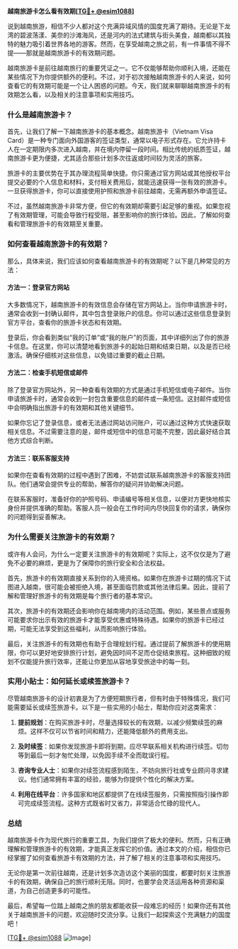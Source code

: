 **越南旅游卡怎么看有效期[[TG💪+ @esim1088](https://t.me/s/esim1088)]**

说到越南旅游，相信不少人都对这个充满异域风情的国度充满了期待。无论是下龙湾的碧波荡漾、美奈的沙滩海风，还是河内的法式建筑与街头美食，越南都以其独特的魅力吸引着世界各地的游客。然而，在享受越南之旅之前，有一件事情不得不提——那就是越南旅游卡的有效期问题。

越南旅游卡是前往越南旅行的重要凭证之一。它不仅能够帮助你顺利入境，还能在某些情况下为你提供额外的便利。不过，对于初次接触越南旅游卡的人来说，如何查看它的有效期可能是一个让人困惑的问题。今天，我们就来聊聊越南旅游卡的有效期怎么看，以及相关的注意事项和实用技巧。

### 什么是越南旅游卡？

首先，让我们了解一下越南旅游卡的基本概念。越南旅游卡（Vietnam Visa Card）是一种专门面向外国游客的签证类型，通常以电子形式存在。它允许持卡人在一定期限内多次进入越南，并在境内停留一段时间。相比传统的纸质签证，越南旅游卡更为便捷，尤其适合那些计划多次往返或时间较为灵活的旅客。

旅游卡的主要优势在于其办理流程简单快捷。你只需通过官方网站或其他授权平台提交必要的个人信息和材料，支付相关费用后，就能迅速获得一张有效的旅游卡。一旦获得旅游卡，你可以直接使用护照和旅游卡前往越南，无需再额外申请签证。

不过，虽然越南旅游卡非常方便，但它的有效期却需要引起足够的重视。如果忽视了有效期管理，可能会导致行程受阻，甚至影响你的旅行体验。因此，了解如何查看和管理旅游卡的有效期至关重要。

### 如何查看越南旅游卡的有效期？

那么，具体来说，我们应该如何查看越南旅游卡的有效期呢？以下是几种常见的方法：

#### 方法一：登录官方网站

大多数情况下，越南旅游卡的有效信息会存储在官方网站上。当你申请旅游卡时，通常会收到一封确认邮件，其中包含登录账户的信息。你可以通过这些信息登录到官方平台，查看你的旅游卡状态和有效期。

登录后，你会看到类似“我的订单”或“我的账户”的页面，其中详细列出了你的旅游卡信息。在这里，你可以清楚地看到旅游卡的起始日期和结束日期，以及是否已经激活。确保仔细核对这些信息，以免错过重要的截止日期。

#### 方法二：检查手机短信或邮件

除了登录官方网站外，另一种查看有效期的方式是通过手机短信或电子邮件。当你申请旅游卡时，通常会收到一封包含重要信息的邮件或一条短信。这封邮件或短信中会明确指出旅游卡的有效期和其他关键细节。

如果你忘记了登录信息，或者无法通过网站访问账户，可以通过这种方式快速获取相关信息。不过需要注意的是，邮件或短信中的信息可能不完整，因此最好结合其他方式综合判断。

#### 方法三：联系客服支持

如果你在查看有效期的过程中遇到了困难，不妨尝试联系越南旅游卡的客服支持团队。他们通常会提供专业的帮助，解答你的疑问并协助解决问题。

在联系客服时，准备好你的护照号码、申请编号等相关信息，以便对方更快地核实身份并提供准确的帮助。客服人员一般会在工作时间内尽快回复你的请求，确保你的问题得到妥善解决。

### 为什么需要关注旅游卡的有效期？

或许有人会问，为什么一定要关注旅游卡的有效期呢？实际上，这不仅仅是为了避免不必要的麻烦，更是为了保障你的旅行安全和合法权益。

首先，旅游卡的有效期直接关系到你的入境资格。如果你在旅游卡过期的情况下试图进入越南，很可能会被拒绝入境，甚至面临罚款或其他法律后果。因此，提前了解和管理好旅游卡的有效期是每个旅行者的基本常识。

其次，旅游卡的有效期还会影响你在越南境内的活动范围。例如，某些景点或服务可能要求你出示有效的旅游卡才能享受优惠或特殊待遇。如果你的旅游卡已经过期，可能无法享受到这些福利，从而影响旅行体验。

最后，关注旅游卡的有效期也有助于合理规划行程。通过提前了解旅游卡的使用期限，你可以更好地安排旅行计划，避免因时间不足而仓促结束旅程。这种细致的规划不仅能提升旅行效率，还能让你更加从容地享受旅途中的每一刻。

### 实用小贴士：如何延长或续签旅游卡？

尽管越南旅游卡的设计初衷是为了方便短期旅行者，但有时由于特殊情况，我们可能需要延长或续签旅游卡。以下是一些实用的小贴士，帮助你应对这类需求：

1. **提前规划**：在购买旅游卡时，尽量选择较长的有效期，以减少频繁续签的麻烦。这样不仅可以节省时间和精力，还能降低额外的费用支出。

2. **及时续签**：如果你发现旅游卡即将到期，应尽早联系相关机构进行续签。切勿等到最后一刻才匆忙处理，以免因手续不全而耽误行程。

3. **咨询专业人士**：如果你对续签流程感到陌生，不妨向旅行社或专业顾问寻求建议。他们通常拥有丰富的经验，能够为你提供个性化的解决方案。

4. **利用在线平台**：许多国家和地区都提供了在线续签服务，只需按照指引操作即可完成续签流程。这种方式既省时又省力，非常适合忙碌的现代人。

### 总结

越南旅游卡作为现代旅行的重要工具，为我们提供了极大的便利。然而，只有正确理解和管理旅游卡的有效期，才能真正发挥它的价值。通过本文的介绍，相信你已经掌握了如何查看旅游卡有效期的方法，并了解了相关的注意事项和实用技巧。

无论你是第一次前往越南，还是计划多次造访这个美丽的国度，都要时刻关注旅游卡的有效期，确保自己的旅行顺利无阻。同时，也要学会灵活运用各种资源和渠道，为自己创造更多的可能性。

最后，希望每一位踏上越南之旅的朋友都能收获一段难忘的经历！如果你还有其他关于越南旅游卡的问题，欢迎随时交流分享。让我们一起探索这个充满魅力的国度吧！

[[TG💪+ @esim1088](https://t.me/s/esim1088) ![Image](https://i.postimg.cc/4NQfJmqS/Snipaste-2025-05-13-00-14-12.png)]